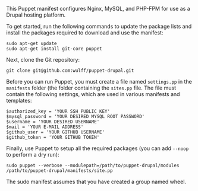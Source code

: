 This Puppet manifest configures Nginx, MySQL, and PHP-FPM for use as a Drupal hosting platform.

To get started, run the following commands to update the package lists and install the packages required to download and use the manifest:

    sudo apt-get update
    sudo apt-get install git-core puppet

Next, clone the Git repository:

    git clone git@github.com:wulff/puppet-drupal.git

Before you can run Puppet, you must create a file named `settings.pp` in the `manifests` folder (the folder containing the `sites.pp` file. The file must contain the following settings, which are used in various manifests and templates:

    $authorized_key = 'YOUR SSH PUBLIC KEY'
    $mysql_password = 'YOUR DESIRED MYSQL ROOT PASSWORD'
    $username = 'YOUR DESIRED USERNAME'
    $mail = 'YOUR E-MAIL ADDRESS'
    $github_user = 'YOUR GITHUB USERNAME'
    $github_token = 'YOUR GITHUB TOKEN'

Finally, use Puppet to setup all the required packages (you can add `--noop` to perform a dry run):

    sudo puppet --verbose --modulepath=/path/to/puppet-drupal/modules /path/to/puppet-drupal/manifests/site.pp

The sudo manifest assumes that you have created a group named wheel.
